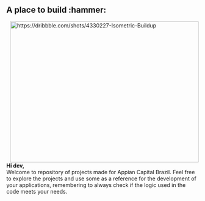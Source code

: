 <h2> A place to build :hammer: </h2>
<img align="right" alt="https://dribbble.com/shots/4330227-Isometric-Buildup" src="https://github.com/ACB-Applications/.github/blob/main/assets/isometric-buildup.gif" width="494" height="370">
<p> 
<strong>Hi dev,</strong> <br/> 
Welcome to repository of projects made for Appian Capital Brazil. Feel free to explore the projects and use some as a reference for the development of your applications, remembering to always check if the logic used in the code meets your needs. 
</p>


